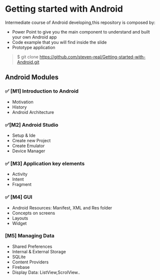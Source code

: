 # Getting started with Android
Intermediate course of Android developing,this repository is composed by:

* Power Point to give you the main component to understand and built your own Android app
* Code example that you will find inside the slide
* Prototype application 

> $ git clone https://github.com/steven-real/Getting-started-with-Android.git

## Android Modules
### :white_check_mark: [M1] Introduction to Android
* Motivation
* History
* Android Architecture

### :white_check_mark:[M2] Android Studio	
* Setup & Ide
* Create new Project
* Create Emulator
* Device Manager

### :white_check_mark: [M3] Application key elements
* Activity
* Intent
* Fragment

### :white_check_mark: [M4] GUI
* Android Resources: Manifest, XML and Res folder
* Concepts on screens
* Layouts
* Widget

### [M5] Managing Data
* Shared Preferences
* Internal & External Storage
* SQLite 
* Content Providers
* Firebase
* Display Data: ListView,ScrolView.. 



